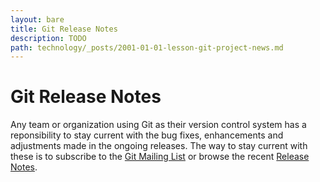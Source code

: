 ```yaml
---
layout: bare
title: Git Release Notes
description: TODO
path: technology/_posts/2001-01-01-lesson-git-project-news.md
---
```


# Git Release Notes

Any team or organization using Git as their version control system has a reponsibility to stay current with the bug fixes, enhancements and adjustments made in the ongoing releases. The way to stay current with these is to subscribe to the [Git Mailing List](https://git.wiki.kernel.org/index.php/GitCommunity) or browse the recent [Release Notes](https://github.com/git/git/tree/master/Documentation/RelNotes).
